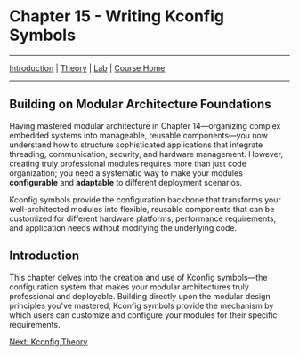 # Chapter 15 - Writing Kconfig Symbols

---
[Introduction](./README.md) | [Theory](./theory.md) | [Lab](./lab.md) | [Course Home](../README.md)

---

## Building on Modular Architecture Foundations

Having mastered modular architecture in Chapter 14—organizing complex embedded systems into manageable, reusable components—you now understand how to structure sophisticated applications that integrate threading, communication, security, and hardware management. However, creating truly professional modules requires more than just code organization; you need a systematic way to make your modules **configurable** and **adaptable** to different deployment scenarios.

Kconfig symbols provide the configuration backbone that transforms your well-architected modules into flexible, reusable components that can be customized for different hardware platforms, performance requirements, and application needs without modifying the underlying code.

## Introduction

This chapter delves into the creation and use of Kconfig symbols—the configuration system that makes your modular architectures truly professional and deployable. Building directly upon the modular design principles you've mastered, Kconfig symbols provide the mechanism by which users can customize and configure your modules for their specific requirements.

[Next: Kconfig Theory](./theory.md)
